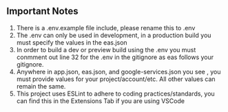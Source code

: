 ## Important Notes
1. There is a .env.example file include, please rename this to .env
2. The .env can only be used in development, in a production build you must specify the values in the eas.json
3. In order to build a dev or preview build using the .env you must conmment out line 32 for the .env in the gitignore as eas follows your gitignore.
4. Anywhere in app.json, eas.json, and google-services.json you see **<add-yours-here>**, you must provide values for your project/account/etc. All other values can remain the same.
5. This project uses ESLint to adhere to coding practices/standards, you can find this in the Extensions Tab if you are using VSCode